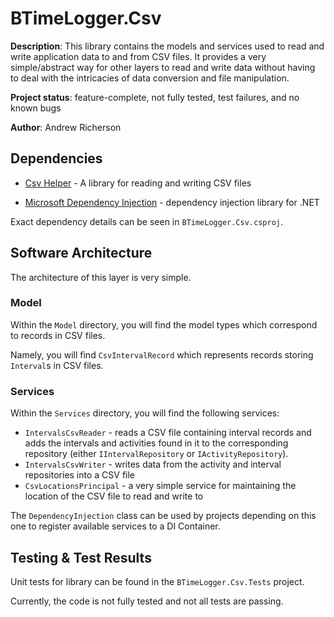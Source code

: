 ﻿# BTimeLogger.Csv

**Description**: This library contains the models and services used to read and write application data to and from CSV files. It provides a very simple/abstract way for other layers to read and write data without having to deal with the intricacies of data conversion and file manipulation.

**Project status**: feature-complete, not fully tested, test failures, and no known bugs

**Author**: Andrew Richerson

## Dependencies

-   [Csv Helper](https://joshclose.github.io/CsvHelper/) - A library for reading and writing CSV files

-   [Microsoft Dependency Injection](https://www.nuget.org/packages/Microsoft.Extensions.DependencyInjection) - dependency injection library for .NET

Exact dependency details can be seen in `BTimeLogger.Csv.csproj`.

## Software Architecture

The architecture of this layer is very simple.

### Model

Within the `Model` directory, you will find the model types which correspond to records in CSV files.

Namely, you will find `CsvIntervalRecord` which represents records storing `Interval`s in CSV files.

### Services

Within the `Services` directory, you will find the following services:

-   `IntervalsCsvReader` - reads a CSV file containing interval records and adds the intervals and activities found in it to the corresponding repository (either `IIntervalRepository` or `IActivityRepository`).
-   `IntervalsCsvWriter` - writes data from the activity and interval repositories into a CSV file
-   `CsvLocationsPrincipal` - a very simple service for maintaining the location of the CSV file to read and write to

The `DependencyInjection` class can be used by projects depending on this one to register available services to a DI Container.

## Testing & Test Results

Unit tests for library can be found in the `BTimeLogger.Csv.Tests` project.

Currently, the code is not fully tested and not all tests are passing.
